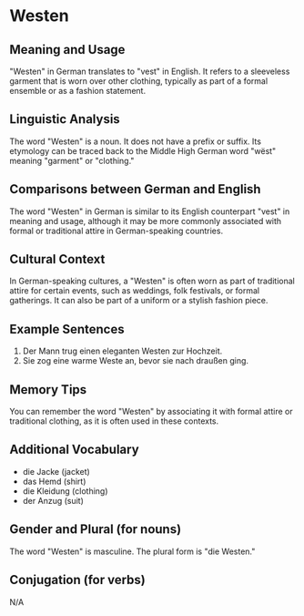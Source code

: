 # Westen
## Meaning and Usage
"Westen" in German translates to "vest" in English. It refers to a sleeveless garment that is worn over other clothing, typically as part of a formal ensemble or as a fashion statement.

## Linguistic Analysis
The word "Westen" is a noun. It does not have a prefix or suffix. Its etymology can be traced back to the Middle High German word "wëst" meaning "garment" or "clothing."

## Comparisons between German and English
The word "Westen" in German is similar to its English counterpart "vest" in meaning and usage, although it may be more commonly associated with formal or traditional attire in German-speaking countries.

## Cultural Context
In German-speaking cultures, a "Westen" is often worn as part of traditional attire for certain events, such as weddings, folk festivals, or formal gatherings. It can also be part of a uniform or a stylish fashion piece.

## Example Sentences
1. Der Mann trug einen eleganten Westen zur Hochzeit.
2. Sie zog eine warme Weste an, bevor sie nach draußen ging.

## Memory Tips
You can remember the word "Westen" by associating it with formal attire or traditional clothing, as it is often used in these contexts.

## Additional Vocabulary
- die Jacke (jacket)
- das Hemd (shirt)
- die Kleidung (clothing)
- der Anzug (suit)

## Gender and Plural (for nouns)
The word "Westen" is masculine. The plural form is "die Westen."

## Conjugation (for verbs)
N/A